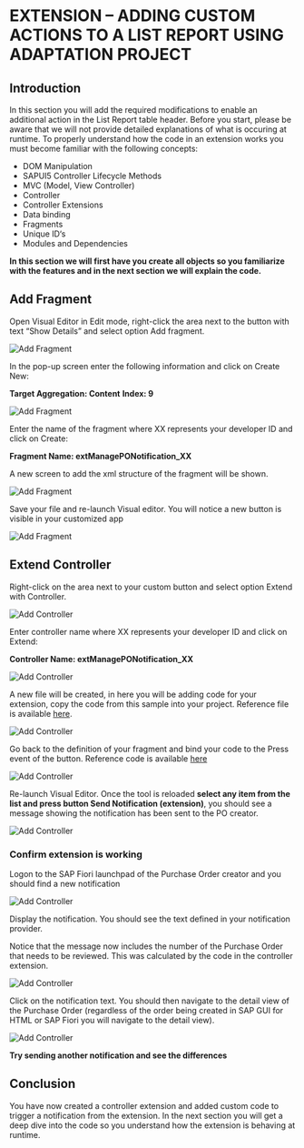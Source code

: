 # EXTENSION – ADDING CUSTOM ACTIONS TO A LIST REPORT USING ADAPTATION PROJECT

## Introduction
In this section you will add the required modifications to enable an additional action in the List Report table header. Before you start, please be aware that we will not provide detailed explanations of what is occuring at runtime. To properly understand how the code in an extension works you must become familiar with the following concepts:

* DOM Manipulation
* SAPUI5 Controller Lifecycle Methods
* MVC (Model, View Controller)
* Controller
* Controller Extensions
* Data binding
* Fragments
* Unique ID‘s
* Modules and Dependencies

**In this section we will first have you create all objects so you familiarize with the features and in the next section we will explain the code.**


## Add Fragment
Open Visual Editor in Edit mode, right-click the area next to the button with text “Show Details” and select option Add fragment.

  ![Add Fragment](images/add_fragment.png)

In the pop-up screen enter the following information and click on Create New:

**Target Aggregation: Content**
**Index: 9**

  ![Add Fragment](images/add_fragment1.png)

Enter the name of the fragment where XX represents your developer ID and click on Create:

**Fragment Name: extManagePONotification_XX**

A new screen to add the xml structure of the fragment will be shown.

  ![Add Fragment](images/add_fragment2.png)

Save your file and re-launch Visual editor. You will notice a new button is visible in your customized app

  ![Add Fragment](images/add_fragment3.png)

## Extend Controller

Right-click on the area next to your custom button and select option Extend with Controller.

  ![Add Controller](images/extend_controller.png)

Enter controller name where XX represents your developer ID and click on Extend:

**Controller Name: extManagePONotification_XX**

  ![Add Controller](images/extend_controller1.png)

A new file will be created, in here you will be adding code for your extension, copy the code from this sample into your project. Reference file is available [here](sources/extManagePONotification_XX.js).

  ![Add Controller](images/extend_controller2.png)

Go back to the definition of your fragment and bind your code to the Press event of the button. Reference code is available [here](sources/extManagePONotification_XX.fragment.xml)

  ![Add Controller](images/extend_controller3.png)

Re-launch Visual Editor. Once the tool is reloaded **select any item from the list and press button Send Notification (extension)**, you should see a message showing the notification has been sent to the PO creator.  

  ![Add Controller](images/extend_controller4.png)

### Confirm extension is working
Logon to the SAP Fiori launchpad of the Purchase Order creator and you should find a new notification

  ![Add Controller](images/extend_controller5.png)

Display the notification. You should see the text defined in your notification provider.

Notice that the message now includes the number of the Purchase Order that needs to be reviewed. This was calculated by the code in the controller extension.

  ![Add Controller](images/extend_controller6.png)

Click on the notification text. You should then navigate to the detail view of the Purchase Order (regardless of the order being created in SAP GUI for HTML or SAP Fiori you will navigate to the detail view).

  ![Add Controller](images/extend_controller7.png)

**Try sending another notification and see the differences**

## Conclusion
You have now created a controller extension and added custom code to trigger a notification from the extension. In the next section you will get a deep dive into the code so you understand how the extension is behaving at runtime.
